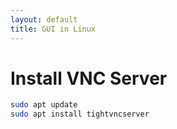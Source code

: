 ```yaml
---
layout: default
title: GUI in Linux
---
```


# Install VNC Server
```bash
sudo apt update
sudo apt install tightvncserver
```
